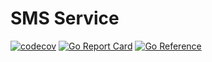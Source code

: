 # SMS Service

[![codecov](https://codecov.io/gh/applicaset/sms-svc/branch/master/graph/badge.svg)](https://codecov.io/gh/applicaset/sms-svc)
[![Go Report Card](https://goreportcard.com/badge/github.com/applicaset/sms-svc)](https://goreportcard.com/report/github.com/applicaset/sms-svc)
[![Go Reference](https://pkg.go.dev/badge/github.com/applicaset/sms-svc.svg)](https://pkg.go.dev/github.com/applicaset/sms-svc)

